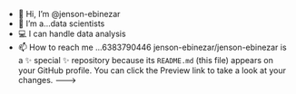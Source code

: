 - 👋 Hi, I’m @jenson-ebinezar
- 🌱 I’m a...data scientists
- 💻 I can handle data analysis
- 📫 How to reach me ...6383790446 
jenson-ebinezar/jenson-ebinezar is a ✨ special ✨ repository because its `README.md` (this file) appears on your GitHub profile.
You can click the Preview link to take a look at your changes.
--->
